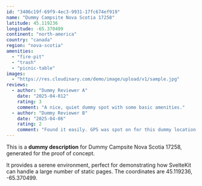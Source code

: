 ```yaml
---
id: "3406c19f-69f9-4ec3-9931-17fc674ef919"
name: "Dummy Campsite Nova Scotia 17258"
latitude: 45.119236
longitude: -65.370499
continent: "north-america"
country: "canada"
region: "nova-scotia"
amenities:
  - "fire-pit"
  - "trash"
  - "picnic-table"
images:
  - "https://res.cloudinary.com/demo/image/upload/v1/sample.jpg"
reviews:
  - author: "Dummy Reviewer A"
    date: "2025-04-012"
    rating: 3
    comment: "A nice, quiet dummy spot with some basic amenities."
  - author: "Dummy Reviewer B"
    date: "2025-04-06"
    rating: 2
    comment: "Found it easily. GPS was spot on for this dummy location."
---
```


This is a **dummy description** for Dummy Campsite Nova Scotia 17258, generated for the proof of concept.

It provides a serene environment, perfect for demonstrating how SvelteKit can handle a large number of static pages. The coordinates are 45.119236, -65.370499.

